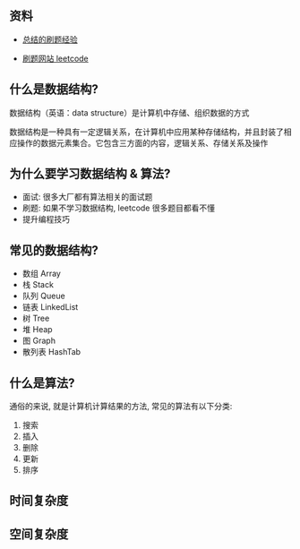 ## 资料

- [总结的刷题经验](https://leetcode-solution-leetcode-pp.gitbook.io/leetcode-solution/)

- [刷题网站 leetcode](https://leetcode.cn/)

## 什么是数据结构?

数据结构（英语：data structure）是计算机中存储、组织数据的方式

数据结构是一种具有一定逻辑关系，在计算机中应用某种存储结构，并且封装了相应操作的数据元素集合。它包含三方面的内容，逻辑关系、存储关系及操作

## 为什么要学习数据结构 & 算法?

- 面试: 很多大厂都有算法相关的面试题
- 刷题: 如果不学习数据结构, leetcode 很多题目都看不懂
- 提升编程技巧

## 常见的数据结构?

- 数组 Array
- 栈 Stack
- 队列 Queue
- 链表 LinkedList
- 树 Tree
- 堆 Heap
- 图 Graph
- 散列表 HashTab

## 什么是算法?

通俗的来说, 就是计算机计算结果的方法, 常见的算法有以下分类:

1. 搜索
2. 插入
3. 删除
4. 更新
5. 排序

## 时间复杂度

## 空间复杂度
